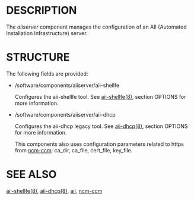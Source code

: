 # DESCRIPTION

The _aiiserver_ component manages the configuration of an AII
(Automated Installation Infrastructure) server.

# STRUCTURE

The following fields are provided:

- /software/components/aiiserver/aii-shellfe

    Configures the aii-shellfe tool. See [aii-shellfe(8)](http://man.he.net/man8/aii-shellfe), section
    OPTIONS for more information.

- /software/components/aiiserver/aii-dhcp

    Configures the aii-dhcp legacy tool. See [aii-dhcp(8)](http://man.he.net/man8/aii-dhcp), section
    OPTIONS for more information.

    This components also uses configuration parameters related to https from [ncm-ccm](https://metacpan.org/pod/ncm-ccm): ca\_dir, ca\_file, cert\_file, key\_file.

# SEE ALSO

[aii-shellfe(8)](http://man.he.net/man8/aii-shellfe), [aii-dhcp(8)](http://man.he.net/man8/aii-dhcp), [aii](https://metacpan.org/pod/aii), [ncm-ccm](https://metacpan.org/pod/ncm-ccm)
